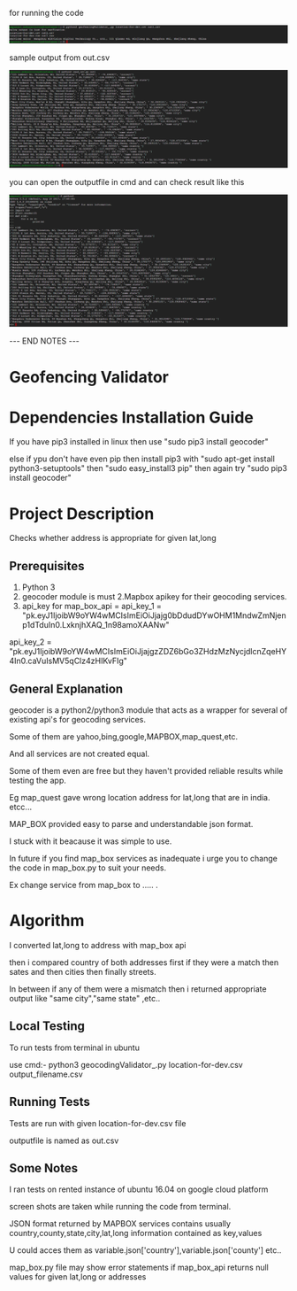 
for running the code

<img src="docs/cmd.PNG" />

sample output from out.csv

<img src="docs/cmd_1.PNG" />

you can open the outputfile in cmd and can check result like this

<img src="docs/cmd_3.PNG" />


--- END NOTES ---

# Geofencing Validator 

# Dependencies Installation Guide

If you have pip3 installed in linux 
then use "sudo pip3 install geocoder"

else if ypu don't have even pip 
then install pip3 with 
"sudo apt-get install python3-setuptools"
then  "sudo easy_install3 pip"
then again try "sudo pip3 install geocoder"

# Project Description

  Checks whether address is appropriate for given lat,long

## Prerequisites
1. Python 3
  1. geocoder module is must
2.Mapbox apikey for their geocoding services.
  2. api_key for map_box_api = 
  api_key_1 = "pk.eyJ1IjoibW9oYW4wMCIsImEiOiJjajg0bDdudDYwOHM1MndwZmNjenp1dTduIn0.LxknjhXAQ_1n98amoXAANw"

  api_key_2 = "pk.eyJ1IjoibW9oYW4wMCIsImEiOiJjajgzZDZ6bGo3ZHdzMzNycjdlcnZqeHY4In0.caVuIsMV5qClz4zHIKvFIg"
  
## General Explanation 

geocoder is a python2/python3 module that acts as a wrapper for several of existing api's for geocoding services.

Some of them are yahoo,bing,google,MAPBOX,map_quest,etc.

And all services are not  created equal.

Some of them even are free but they haven't provided reliable results while testing the app.

Eg  map_quest gave wrong location address for lat,long that are in india. etcc...

MAP_BOX provided easy to parse and understandable json format.

I stuck with it beacause it was simple to use.

In future if you find map_box services as inadequate i urge you to change the code in map_box.py to suit your needs.

Ex change service from map_box to ..... .

# Algorithm 

I converted lat,long to address with map_box api

then i compared country of both addresses first if they were a match then sates and then cities then finally streets.

In between if any of them were a mismatch then i returned appropriate output like "same city","same state" ,etc..


## Local Testing

To run tests from terminal in ubuntu 

use cmd:- python3 geocodingValidator_.py location-for-dev.csv output_filename.csv

## Running Tests
Tests are run with given location-for-dev.csv file 

outputfile is named as out.csv

## Some Notes

I ran tests on rented instance of ubuntu 16.04 on google cloud platform 

screen shots are taken while running the code from terminal.

JSON format returned by MAPBOX services contains usually country,county,state,city,lat,long information contained as key,values

U could acces them as variable.json['country'],variable.json['county'] etc..

map_box.py file may show  error statements  if map_box_api returns null values for given lat,long or addresses


